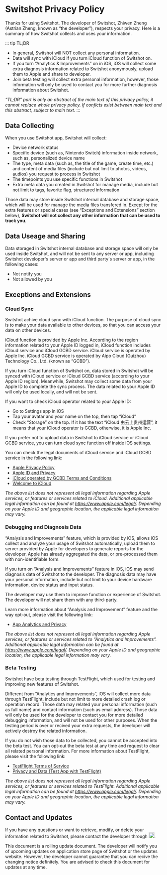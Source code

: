 # Switshot Privacy Policy
Thanks for using Switshot. The developer of Switshot, Zhiwen Zheng (Astrian Zheng, known as “the developer”), respects your privacy. Here is a summary of how Switshot collects and uses your information.

::: tip TL;DR
- In general, Switshot will NOT collect any personal information.
- Data will sync with iCloud if you turn iCloud function of Switshot on.
- If you turn “Analytics & Improvements” on in iOS, iOS will collect some extra diagnosis information related to Switshot anonymously, upload them to Apple and share to developer.
- Join beta testing will collect extra personal information, however, those information will only be used to contact you for more further diagnosis information about Switshot.

*“TL;DR” part is only an abstract of the main text of this privacy policy, it cannot replace whole privacy policy. If conficts exist between main text and this abstract, subject to main text.*
:::

## Data Collecting
When you use Switshot app, Switshot will collect:

- Device network status
- Specific device (such as, Nintendo Switch) information inside network, such as, personalized device name
- The type, meta data (such as, the title of the game, create time, etc.) and content of media files (include but not limit to photos, videos, audios) you request to process in Switshot
- The timepoints you use specific functions in Switshot
- Extra meta data you created in Switshot for manage media, include but not limit to tags, favorite flag, structured information

Those data may store inside Switshot internal database and storage space, which will be used for manage the media files transfered in. Except for the extra features or special cases (see “Exceptions and Extensions” section below), **Switshot will not collect any other information that can be used to track you**.

## Data Useage and Sharing
Data storaged in Switshot internal database and storage space will only be used inside Switshot, and will not be sent to any server or app, including Switshot developer's server or app and third party's server or app, in the following cases:

- Not notify you
- Not allowed by you

## Exceptions and Extensions

### Cloud Sync
Switshot achive cloud sync with iCloud function. The purpose of cloud sync is to make your data available to other devices, so that you can access your data on other devices.

iCloud function is provided by Apple Inc. According to the region information related to your Apple ID logged in, iCloud function includes iCloud service and iCloud GCBD service. iCloud service is operated by Apple Inc. iCloud GCBD service is operated by Aipo Cloud (Guizhou) Technology Co., Ltd. (known as “GCBD”).

If you turn iCloud function of Switshot on, data stored in Switshot will be synced with iCloud service or iCloud GCBD service (according to your Apple ID region). Meanwhile, Switshot may collect some data from your Apple ID to complete the sync process. The data related to your Apple ID will only be used locally, and will not be sent.

If you want to check iCloud operator related to your Apple ID:

- Go to Settings app in iOS
- Tap your avatar and your name on the top, then tap “iCloud”
- Check “Storage” on the top. If it has the text “iCloud 由云上贵州运营”, it means that your iCloud operator is GCBD, otherwise, it is Apple Inc.

If you prefer not to upload data in Switshot to iCloud service or iCloud GCBD service, you can turn cloud sync function off inside iOS settings.

You can check the legal documents of iCloud service and iCloud GCBD service in the following link:

- [Apple Privacy Policy](https://www.apple.com/legal/privacy/)
- [Apple ID and Privacy](https://www.apple.com/legal/privacy/data/en/apple-id/)
- [iCloud operated by GCBD Terms and Conditions](https://www.apple.com.cn/legal/internet-services/icloud/en/gcbd-terms.html)
- [Welcome to iCloud](https://www.apple.com/legal/internet-services/icloud/en/terms.html)

*The above list does not represent all legal information regarding Apple services, or features or services related to iCloud. Additional applicable legal information can be found at https://www.apple.com/legal/. Depending on your Apple ID and geographic location, the applicable legal information may vary.*

### Debugging and Diagnosis Data
“Analysis and Improvements” feature, which is provided by iOS, allows iOS collect and analyze your usage of Switshot automatically, upload them to server provided by Apple for developers to generate reports for the developer. Apple has already aggregated the data, or pre-processed them with non-identifiable form.

If you turn on “Analysis and Improvements” feature in iOS, iOS may send diagnosis data of Switshot to the developer. The diagnosis data may have your personal information, include but not limit to your device hardware information, device status and input status.

The developer may use them to improve function or experience of Switshot. The developer will not share them with any third-party.

Learn more information about “Analysis and Improvement” feature and the way opt-out, please visit the following link: 

- [App Analytics and Privacy](https://www.apple.com/legal/privacy/data/en/app-analytics/)

*The above list does not represent all legal information regarding Apple services, or features or services related to “Analytics and Improvements”. Additional applicable legal information can be found at https://www.apple.com/legal/. Depending on your Apple ID and geographic location, the applicable legal information may vary.*

### Beta Testing
Switshot have beta testing through TestFlight, which used for testing and improving new features of Switshot.

Different from “Analytics and Improvements”, iOS will collect more data through TestFlight, include but not limit to more detailed crash log or operation record. Those data may related your personal information (such as full name) and contact information (such as email address). Those data will only be used for the developer to contact you for more detailed debugging information, and will not be used for other purposes. When the testing period is over or recived your extra requests, the developer will actively destroy the related information.

If you do not wish those data to be collected, you cannot be accepted into the beta test. You can opt-out the beta test at any time and request to clear all related personal information. For more information about TestFlight, please visit the following link:

- [TestFlight Terms of Service](https://www.apple.com/legal/internet-services/itunes/testflight/us/terms.html)
- [Privacy and Data (Test App with TestFlight)](https://testflight.apple.com/#privacy-data)

*The above list does not represent all legal information regarding Apple services, or features or services related to TestFlight. Additional applicable legal information can be found at https://www.apple.com/legal/. Depending on your Apple ID and geographic location, the applicable legal information may vary.*

## Contact and Updates
If you have any questions or want to retrieve, modify, or delete your information related to Switshot, please contact the developer through <img src="/images/privacyemail.png" style="height: 18px;" />.

This document is a rolling update document. The developer will notify you of upcoming updates on application store page of Switshot or the updates website. However, the developer cannot guarantee that you can recive the changing notice definitely. You are advised to check this document for updates at any time.